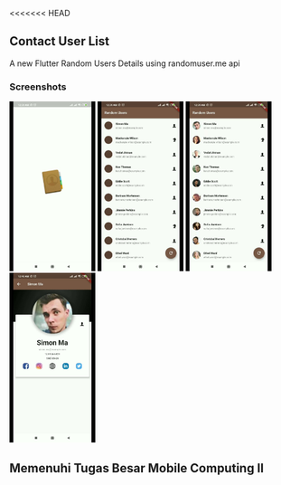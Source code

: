 <<<<<<< HEAD
## Contact User List

A new Flutter Random Users Details using randomuser.me api


### Screenshots

<img src="/screenshots/Screenshoot1.jpeg" height="300em" /> <img src="/screenshots/Screenshoot2.jpeg" height="300em" /> <img src="/screenshots/Screenshoot3.jpeg" height="300em" /> <img src="/screenshots/Screenshoot4.jpeg" height="300em" /><br>

## Memenuhi Tugas Besar Mobile Computing II
